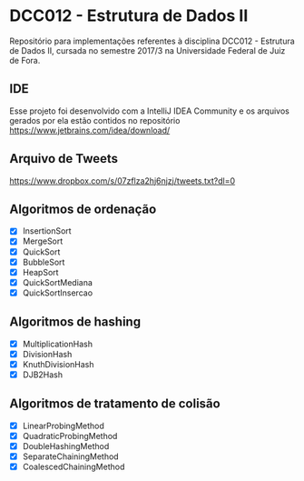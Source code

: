# DCC012 - Estrutura de Dados II

Repositório para implementações referentes à disciplina DCC012 - Estrutura de Dados II, cursada no semestre 2017/3 na Universidade Federal de Juiz de Fora.

## IDE

Esse projeto foi desenvolvido com a IntelliJ IDEA Community e os arquivos gerados por ela estão contidos no repositório
https://www.jetbrains.com/idea/download/

## Arquivo de Tweets
https://www.dropbox.com/s/07zflza2hj6njzj/tweets.txt?dl=0

## Algoritmos de ordenação
- [x] InsertionSort
- [x] MergeSort
- [x] QuickSort
- [x] BubbleSort
- [x] HeapSort
- [x] QuickSortMediana
- [x] QuickSortInsercao

## Algoritmos de hashing
- [x] MultiplicationHash
- [x] DivisionHash
- [x] KnuthDivisionHash
- [x] DJB2Hash

## Algoritmos de tratamento de colisão
- [x] LinearProbingMethod
- [x] QuadraticProbingMethod
- [x] DoubleHashingMethod
- [x] SeparateChainingMethod
- [x] CoalescedChainingMethod
